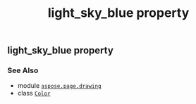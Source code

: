 ﻿---
title: light_sky_blue property
second_title: Aspose.Page for Python via .NET API References
description: 
type: docs
weight: 880
url: /python-net/aspose.page.drawing/color/light_sky_blue/
is_root: false
---

## light_sky_blue property


### See Also
* module [`aspose.page.drawing`](../../)
* class [`Color`](/page/python-net/aspose.page.drawing/color)
